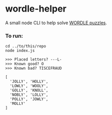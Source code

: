 # wordle-helper
A small node CLI to help solve [WORDLE puzzles](https://www.powerlanguage.co.uk/wordle/).

### To run:
```
cd ../to/this/repo
node index.js

>>> Placed letters? ---L-
>>> Known good? O
>>> Known bad? TISCEFRAUD

[
  'JOLLY', 'HOLLY',
  'LOWLY', 'WOOLY',
  'GOLLY', 'KNOLL',
  'NOBLY', 'LOLLY',
  'POLLY', 'JOWLY',
  'MOLLY'
]
```
